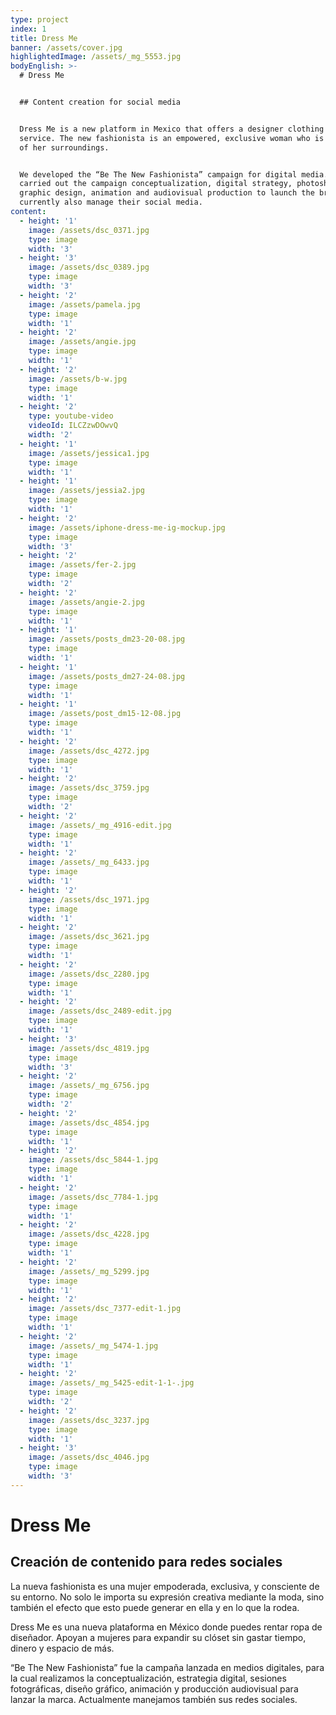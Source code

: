 ```yaml
---
type: project
index: 1
title: Dress Me
banner: /assets/cover.jpg
highlightedImage: /assets/_mg_5553.jpg
bodyEnglish: >-
  # Dress Me


  ## Content creation for social media


  Dress Me is a new platform in Mexico that offers a designer clothing rental
  service. The new fashionista is an empowered, exclusive woman who is conscious
  of her surroundings.


  We developed the “Be The New Fashionista” campaign for digital media. We
  carried out the campaign conceptualization, digital strategy, photoshoots,
  graphic design, animation and audiovisual production to launch the brand. We
  currently also manage their social media.
content:
  - height: '1'
    image: /assets/dsc_0371.jpg
    type: image
    width: '3'
  - height: '3'
    image: /assets/dsc_0389.jpg
    type: image
    width: '3'
  - height: '2'
    image: /assets/pamela.jpg
    type: image
    width: '1'
  - height: '2'
    image: /assets/angie.jpg
    type: image
    width: '1'
  - height: '2'
    image: /assets/b-w.jpg
    type: image
    width: '1'
  - height: '2'
    type: youtube-video
    videoId: ILCZzwDOwvQ
    width: '2'
  - height: '1'
    image: /assets/jessica1.jpg
    type: image
    width: '1'
  - height: '1'
    image: /assets/jessia2.jpg
    type: image
    width: '1'
  - height: '2'
    image: /assets/iphone-dress-me-ig-mockup.jpg
    type: image
    width: '3'
  - height: '2'
    image: /assets/fer-2.jpg
    type: image
    width: '2'
  - height: '2'
    image: /assets/angie-2.jpg
    type: image
    width: '1'
  - height: '1'
    image: /assets/posts_dm23-20-08.jpg
    type: image
    width: '1'
  - height: '1'
    image: /assets/posts_dm27-24-08.jpg
    type: image
    width: '1'
  - height: '1'
    image: /assets/post_dm15-12-08.jpg
    type: image
    width: '1'
  - height: '2'
    image: /assets/dsc_4272.jpg
    type: image
    width: '1'
  - height: '2'
    image: /assets/dsc_3759.jpg
    type: image
    width: '2'
  - height: '2'
    image: /assets/_mg_4916-edit.jpg
    type: image
    width: '1'
  - height: '2'
    image: /assets/_mg_6433.jpg
    type: image
    width: '1'
  - height: '2'
    image: /assets/dsc_1971.jpg
    type: image
    width: '1'
  - height: '2'
    image: /assets/dsc_3621.jpg
    type: image
    width: '1'
  - height: '2'
    image: /assets/dsc_2280.jpg
    type: image
    width: '1'
  - height: '2'
    image: /assets/dsc_2489-edit.jpg
    type: image
    width: '1'
  - height: '3'
    image: /assets/dsc_4819.jpg
    type: image
    width: '3'
  - height: '2'
    image: /assets/_mg_6756.jpg
    type: image
    width: '2'
  - height: '2'
    image: /assets/dsc_4854.jpg
    type: image
    width: '1'
  - height: '2'
    image: /assets/dsc_5844-1.jpg
    type: image
    width: '1'
  - height: '2'
    image: /assets/dsc_7784-1.jpg
    type: image
    width: '1'
  - height: '2'
    image: /assets/dsc_4228.jpg
    type: image
    width: '1'
  - height: '2'
    image: /assets/_mg_5299.jpg
    type: image
    width: '1'
  - height: '2'
    image: /assets/dsc_7377-edit-1.jpg
    type: image
    width: '1'
  - height: '2'
    image: /assets/_mg_5474-1.jpg
    type: image
    width: '1'
  - height: '2'
    image: /assets/_mg_5425-edit-1-1-.jpg
    type: image
    width: '2'
  - height: '2'
    image: /assets/dsc_3237.jpg
    type: image
    width: '1'
  - height: '3'
    image: /assets/dsc_4046.jpg
    type: image
    width: '3'
---
```

# Dress Me

## Creación de contenido para redes sociales

La nueva fashionista es una mujer empoderada, exclusiva, y consciente de su entorno. No solo le importa su expresión creativa mediante la moda, sino también el efecto que esto puede generar en ella y en lo que la rodea.

Dress Me es una nueva plataforma en México donde puedes rentar ropa de diseñador. Apoyan a mujeres para expandir su clóset sin gastar tiempo, dinero y espacio de más. 

“Be The New Fashionista” fue la campaña lanzada en medios digitales, para la cual realizamos la conceptualización, estrategia digital, sesiones fotográficas, diseño gráfico, animación y producción audiovisual para lanzar la marca. Actualmente manejamos también sus redes sociales.
